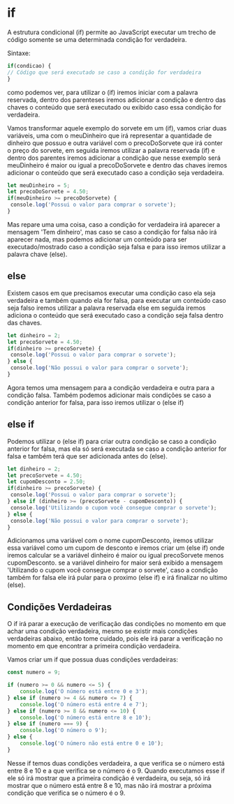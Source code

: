 # if

A estrutura condicional (if) permite ao JavaScript executar um trecho de código somente se uma determinada condição for verdadeira.

Sintaxe:

```js
if(condicao) {
// Código que será executado se caso a condição for verdadeira
}
```

como podemos ver, para utilizar o (if) iremos iniciar com a palavra reservada, dentro dos parenteses iremos adicionar a condição e dentro das chaves o conteúdo que será executado ou exibido caso essa condição for verdadeira.

Vamos transformar aquele exemplo do sorvete em um (if), vamos criar duas variáveis, uma com o meuDinheiro que irá representar a quantidade de dinheiro que possuo e outra variável com o precoDoSorvete que irá conter o preço do sorvete, em seguida iremos utilizar a palavra reservada (if) e dentro dos parentes iremos adicionar a condição que nesse exemplo será meuDinheiro é maior ou igual a precoDoSorvete e dentro das chaves iremos adicionar o conteúdo que será executado caso a condição seja verdadeira.

```js
let meuDinheiro = 5;
let precoDoSorvete = 4.50;
if(meuDinheiro >= precoDoSorvete) {
 console.log('Possui o valor para comprar o sorvete');
}
```

Mas repare uma uma coisa, caso a condição for verdadeira irá aparecer a mensagem 'Tem dinheiro', mas caso se caso a condição for falsa não irá aparecer nada, mas podemos adicionar um conteúdo para ser executado/mostrado caso a condição seja falsa e para isso iremos utilizar a palavra chave (else).

## else

Existem casos em que precisamos executar uma condição caso ela seja verdadeira e também quando ela for falsa, para executar um conteúdo caso seja falso iremos utilizar a palavra reservada else em seguida iremos adiciona o conteúdo que será executado caso a condição seja falsa dentro das chaves.

```js
let dinheiro = 2;
let precoSorvete = 4.50;
if(dinheiro >= precoSorvete) {
 console.log('Possui o valor para comprar o sorvete');
} else {
 console.log('Não possui o valor para comprar o sorvete');
}
```

Agora temos uma mensagem para a condição verdadeira e outra para a condição falsa.
Também podemos adicionar mais condições se caso a condição anterior for falsa, para isso iremos utilizar o (else if)

## else if

Podemos utilizar o (else if) para criar outra condição se caso a condição anterior for falsa, mas ela só será executada se caso a condição anterior for falsa e também terá que ser adicionada antes do (else).

```js
let dinheiro = 2;
let precoSorvete = 4.50;
let cupomDesconto = 2.50;
if(dinheiro >= precoSorvete) {
 console.log('Possui o valor para comprar o sorvete');
} else if (dinheiro >= (precoSorvete - cupomDesconto)) {
 console.log('Utilizando o cupom você consegue comprar o sorvete');
} else {
 console.log('Não possui o valor para comprar o sorvete');
}
```

Adicionamos uma variável com o nome cupomDesconto, iremos utilizar essa variável como um cupom de desconto e iremos criar um (else if) onde iremos calcular se a variável dinheiro é maior ou igual precoSorvete menos cupomDesconto.
se a variável dinheiro for maior será exibido a mensagem 'Utilizando o cupom você consegue comprar o sorvete', caso a condição também for falsa ele irá pular para o proximo (else if) e irá finalizar no ultimo (else).

## Condições Verdadeiras

O if irá parar a execução de verificação das condições no momento em que achar uma condição verdadeira, mesmo se existir mais condições verdadeiras abaixo, então tome cuidado, pois ele irá parar a verificação no momento em que encontrar a primeira condição verdadeira.

Vamos criar um if que possua duas condições verdadeiras:

```js
const numero = 9;

if (numero >= 0 && numero <= 5) {
    console.log('O número está entre 0 e 3');
} else if (numero >= 4 && numero <= 7) {
    console.log('O número está entre 4 e 7');
} else if (numero >= 8 && numero <= 10) {
    console.log('O número está entre 8 e 10');
} else if (numero === 9) {
    console.log('O número o 9');
} else {
    console.log('O número não está entre 0 e 10');
}
```

Nesse if temos duas condições verdadeira, a que verifica se o número está entre 8 e 10 e a que verifica se o número é o 9. Quando executamos esse if ele só irá mostrar que a primeira condição é verdadeira, ou seja, só irá mostrar que o número está entre 8 e 10, mas não irá mostrar a próxima condição que verifica se o número é o 9.

